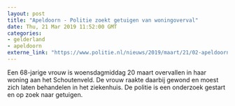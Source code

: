 ```yaml
---
layout: post
title: "Apeldoorn - Politie zoekt getuigen van woningoverval"
date: Thu, 21 Mar 2019 11:52:00 GMT
categories: 
- gelderland 
- apeldoorn 
externe_link: "https://www.politie.nl/nieuws/2019/maart/21/02-apeldoorn-politie-zoekt-getuigen-van-woningoverval.html"
---
```


Een 68-jarige vrouw is woensdagmiddag 20 maart overvallen in haar woning aan het Schoutenveld. De vrouw raakte daarbij gewond en moest zich laten behandelen in het ziekenhuis. De politie is een onderzoek gestart en op zoek naar getuigen.
